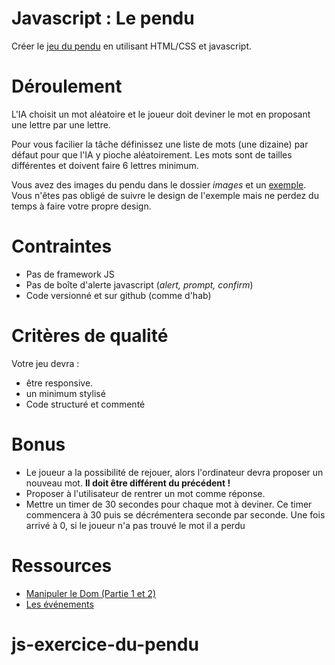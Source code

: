 # Javascript : Le pendu 

Créer le <a href="https://fr.wikipedia.org/wiki/Le_pendu_(jeu)">jeu du pendu</a> en utilisant HTML/CSS et javascript.

# Déroulement 

L'IA choisit un mot aléatoire et le joueur doit deviner le mot en proposant une lettre par une lettre. 

Pour vous facilier la tâche définissez une liste de mots (une dizaine) par défaut pour que l'IA y pioche aléatoirement. Les mots sont de tailles différentes et doivent faire 6 lettres minimum.

Vous avez des images du pendu dans le dossier *images* et un [exemple](Exemple.png). Vous n'êtes pas obligé de suivre le design de l'exemple mais ne perdez du temps
à faire votre propre design.

# Contraintes

- Pas de framework JS
- Pas de boîte d'alerte javascript (*alert, prompt, confirm*)
- Code versionné et sur github (comme d'hab)

# Critères de qualité

Votre jeu devra :

- être responsive. 
- un minimum stylisé
- Code structuré et commenté

# Bonus

- Le joueur a la possibilité de rejouer, alors l'ordinateur devra proposer un nouveau mot. **Il doit être différent du précédent !**
- Proposer à l'utilisateur de rentrer un mot comme réponse.
- Mettre un timer de 30 secondes pour chaque mot à deviner. Ce timer commencera à 30 puis se décrémentera seconde par seconde. Une fois arrivé à 0, si le joueur n'a pas trouvé le mot il a perdu

# Ressources 

- [Manipuler le Dom (Partie 1 et 2)](https://openclassrooms.com/courses/dynamisez-vos-sites-web-avec-javascript/manipuler-le-code-html-partie-1-2)
- [Les événements](https://openclassrooms.com/courses/dynamisez-vos-sites-web-avec-javascript/les-evenements-24)
# js-exercice-du-pendu
